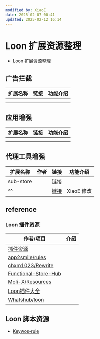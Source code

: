 ```yaml
---
modified by: XiaoE
date: 2025-02-07 00:41
updated: 2025-02-12 16:14
---
```

# Loon 扩展资源整理
- Loon 扩展资源整理

## 广告拦截

| 扩展名称 | 链接  | 功能介绍 |
| ---- | --- | ---- |
|      |     |      |
|      |     |      |

## 应用增强

| 扩展名称      | 链接  | 功能介绍 |
| --------- | --- | ---- |
|           |     |      |
|           |     |      |

## 代理工具增强

| 扩展名称      | 作者  | 链接                                                                                                     | 功能介绍     |
| --------- | --- | ------------------------------------------------------------------------------------------------------ | -------- |
| sub-store |     | [链接](https://raw.githubusercontent.com/sub-store-org/Sub-Store/master/config/Loon.plugin)              |          |
| ^^        |     | [链接](https://raw.githubusercontent.com/LaolunsiG/PCR/refs/heads/main/Extensions/Loon/sub-store.plugin) | XiaoE 修改 |

## reference

### Loon 插件资源

| 作者/项目                                                                        | 介绍  |
| ---------------------------------------------------------------------------- | --- |
| [插件资源](http://loon-plugin/)                                                  |     |
| [app2smile/rules](https://github.com/app2smile/rules)                        |     |
| [chxm1023/Rewrite](https://github.com/chxm1023/Rewrite)                      |     |
| [Functional-Store-Hub](https://github.com/I-am-R-E/Functional-Store-Hub)     |     |
| [Moli-X/Resources](https://github.com/Moli-X/Resources)                      |     |
| [Loon插件大全](https://github.com/luestr/ProxyResource/blob/main/README.md/)<br> |     |
| [Whatshub/loon](https://whatshub.top/loon)                                   |     |

## Loon 脚本资源
- [Keywos-rule](https://github.com/Keywos/rule)